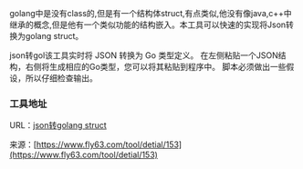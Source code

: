 golang中是没有class的,但是有一个结构体struct,有点类似,他没有像java,c++中继承的概念,但是他有一个类似功能的结构嵌入。本工具可以快速的实现将Json转换为golang struct。

json转gol该工具实时将 JSON 转换为 Go 类型定义。 在左侧粘贴一个JSON结构，右侧将生成相应的Go类型，您可以将其粘贴到程序中。 脚本必须做出一些假设，所以仔细检查输出。 

### 工具地址
URL：[json转golang struct](https://www.fly63.com/tool/json2go/)

来源：[https://www.fly63.com/tool/detial/153](https://www.fly63.com/tool/detial/153)
